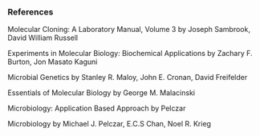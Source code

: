 ### References



Molecular Cloning: A Laboratory Manual, Volume 3 by Joseph Sambrook, David William Russell

Experiments in Molecular Biology: Biochemical Applications by Zachary F. Burton, Jon Masato Kaguni

Microbial Genetics by Stanley R. Maloy, John E. Cronan, David Freifelder

Essentials of Molecular Biology by George M. Malacinski

Microbiology: Application Based Approach by Pelczar

Microbiology by Michael J. Pelczar, E.C.S Chan, Noel R. Krieg
